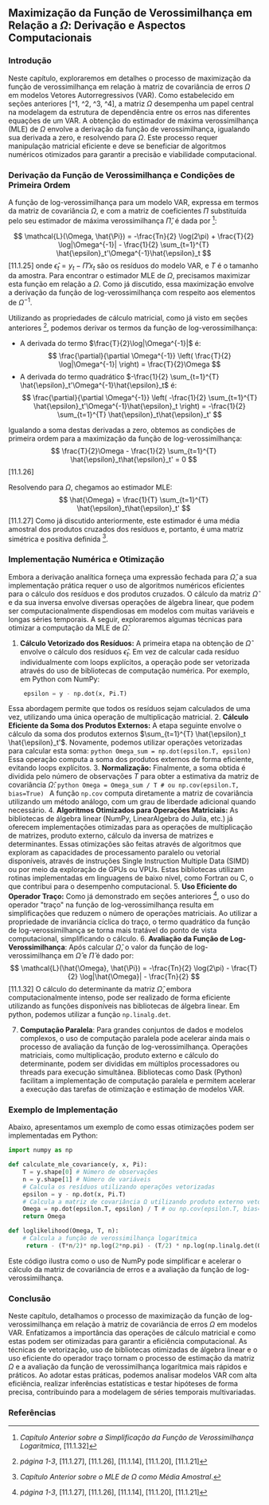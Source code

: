 ## Maximização da Função de Verossimilhança em Relação a $\Omega$: Derivação e Aspectos Computacionais

### Introdução

Neste capítulo, exploraremos em detalhes o processo de maximização da função de verossimilhança em relação à matriz de covariância de erros $\Omega$ em modelos Vetores Autorregressivos (VAR). Como estabelecido em seções anteriores [^1, ^2, ^3, ^4], a matriz $\Omega$ desempenha um papel central na modelagem da estrutura de dependência entre os erros nas diferentes equações de um VAR. A obtenção do estimador de máxima verossimilhança (MLE) de $\Omega$ envolve a derivação da função de verossimilhança, igualando sua derivada a zero, e resolvendo para $\Omega$. Este processo requer manipulação matricial eficiente e deve se beneficiar de algoritmos numéricos otimizados para garantir a precisão e viabilidade computacional.

### Derivação da Função de Verossimilhança e Condições de Primeira Ordem

A função de log-verossimilhança para um modelo VAR, expressa em termos da matriz de covariância $\Omega$, e com a matriz de coeficientes $\Pi$ substituída pelo seu estimador de máxima verossimilhança $\hat{\Pi}$, é dada por [^4]:

$$ \mathcal{L}(\Omega, \hat{\Pi}) = -\frac{Tn}{2} \log(2\pi) + \frac{T}{2} \log|\Omega^{-1}| - \frac{1}{2} \sum_{t=1}^{T} \hat{\epsilon}_t'\Omega^{-1}\hat{\epsilon}_t $$ [11.1.25]
onde $\hat{\epsilon}_t = y_t - \hat{\Pi}'x_t$ são os resíduos do modelo VAR, e $T$ é o tamanho da amostra. Para encontrar o estimador MLE de $\Omega$, precisamos maximizar esta função em relação a $\Omega$. Como já discutido, essa maximização envolve a derivação da função de log-verossimilhança com respeito aos elementos de $\Omega^{-1}$.

Utilizando as propriedades de cálculo matricial, como já visto em seções anteriores [^2], podemos derivar os termos da função de log-verossimilhança:
*   A derivada do termo $\frac{T}{2}\log|\Omega^{-1}|$ é:
    $$ \frac{\partial}{\partial \Omega^{-1}} \left( \frac{T}{2} \log|\Omega^{-1}| \right) = \frac{T}{2}\Omega $$
*   A derivada do termo quadrático $-\frac{1}{2} \sum_{t=1}^{T} \hat{\epsilon}_t'\Omega^{-1}\hat{\epsilon}_t$ é:
   $$ \frac{\partial}{\partial \Omega^{-1}} \left( -\frac{1}{2} \sum_{t=1}^{T} \hat{\epsilon}_t'\Omega^{-1}\hat{\epsilon}_t \right) = -\frac{1}{2} \sum_{t=1}^{T} \hat{\epsilon}_t\hat{\epsilon}_t' $$

Igualando a soma destas derivadas a zero, obtemos as condições de primeira ordem para a maximização da função de log-verossimilhança:
$$ \frac{T}{2}\Omega - \frac{1}{2} \sum_{t=1}^{T} \hat{\epsilon}_t\hat{\epsilon}_t' = 0 $$ [11.1.26]

Resolvendo para $\Omega$, chegamos ao estimador MLE:
$$ \hat{\Omega} = \frac{1}{T} \sum_{t=1}^{T} \hat{\epsilon}_t\hat{\epsilon}_t' $$ [11.1.27]
Como já discutido anteriormente, este estimador é uma média amostral dos produtos cruzados dos resíduos e, portanto, é uma matriz simétrica e positiva definida [^3].

### Implementação Numérica e Otimização
Embora a derivação analítica forneça uma expressão fechada para $\hat{\Omega}$, a sua implementação prática requer o uso de algoritmos numéricos eficientes para o cálculo dos resíduos e dos produtos cruzados. O cálculo da matriz $\hat{\Omega}$ e da sua inversa envolve diversas operações de álgebra linear, que podem ser computacionalmente dispendiosas em modelos com muitas variáveis e longas séries temporais. A seguir, exploraremos algumas técnicas para otimizar a computação da MLE de $\hat{\Omega}$.

1.  **Cálculo Vetorizado dos Resíduos:** A primeira etapa na obtenção de $\hat{\Omega}$ envolve o cálculo dos resíduos $\hat{\epsilon}_t$. Em vez de calcular cada resíduo individualmente com loops explícitos, a operação pode ser vetorizada através do uso de bibliotecas de computação numérica. Por exemplo, em Python com NumPy:
    ```python
     epsilon = y - np.dot(x, Pi.T)
    ```
   Essa abordagem permite que todos os resíduos sejam calculados de uma vez, utilizando uma única operação de multiplicação matricial.
2.  **Cálculo Eficiente da Soma dos Produtos Externos:** A etapa seguinte envolve o cálculo da soma dos produtos externos $\sum_{t=1}^{T} \hat{\epsilon}_t \hat{\epsilon}_t'$. Novamente, podemos utilizar operações vetorizadas para calcular esta soma:
     ```python
     Omega_sum = np.dot(epsilon.T, epsilon)
     ```
    Essa operação computa a soma dos produtos externos de forma eficiente, evitando loops explícitos.
3.  **Normalização:** Finalmente, a soma obtida é dividida pelo número de observações $T$ para obter a estimativa da matriz de covariância $\hat{\Omega}$:
     ```python
     Omega = Omega_sum / T # ou np.cov(epsilon.T, bias=True)
    ```
     A função `np.cov` computa diretamente a matriz de covariância utilizando um método análogo, com um grau de liberdade adicional quando necessário.
4. **Algoritmos Otimizados para Operações Matriciais:** As bibliotecas de álgebra linear (NumPy, LinearAlgebra do Julia, etc.) já oferecem implementações otimizadas para as operações de multiplicação de matrizes, produto externo, cálculo da inversa de matrizes e determinantes. Essas otimizações são feitas através de algoritmos que exploram as capacidades de processamento paralelo ou vetorial disponíveis, através de instruções Single Instruction Multiple Data (SIMD) ou por meio da exploração de GPUs ou VPUs. Estas bibliotecas utilizam rotinas implementadas em linguagens de baixo nível, como Fortran ou C, o que contribui para o desempenho computacional.
5.  **Uso Eficiente do Operador Traço:** Como já demonstrado em seções anteriores [^2], o uso do operador "traço" na função de log-verossimilhança resulta em simplificações que reduzem o número de operações matriciais. Ao utilizar a propriedade de invariância cíclica do traço, o termo quadrático da função de log-verossimilhança se torna mais tratável do ponto de vista computacional, simplificando o cálculo.
6.  **Avaliação da Função de Log-Verossimilhança**: Após calcular $\hat{\Omega}$, o valor da função de log-verossimilhança em $\hat{\Omega}$ e $\hat{\Pi}$ é dado por:
$$ \mathcal{L}(\hat{\Omega}, \hat{\Pi}) = -\frac{Tn}{2} \log(2\pi) - \frac{T}{2} \log|\hat{\Omega}| - \frac{Tn}{2} $$ [11.1.32]
 O cálculo do determinante da matriz $\hat{\Omega}$, embora computacionalmente intenso, pode ser realizado de forma eficiente utilizando as funções disponíveis nas bibliotecas de álgebra linear. Em python, podemos utilizar a função `np.linalg.det`.

7.  **Computação Paralela**: Para grandes conjuntos de dados e modelos complexos, o uso de computação paralela pode acelerar ainda mais o processo de avaliação da função de log-verossimilhança. Operações matriciais, como multiplicação, produto externo e cálculo do determinante, podem ser divididas em múltiplos processadores ou threads para execução simultânea. Bibliotecas como Dask (Python) facilitam a implementação de computação paralela e permitem acelerar a execução das tarefas de otimização e estimação de modelos VAR.

### Exemplo de Implementação
Abaixo, apresentamos um exemplo de como essas otimizações podem ser implementadas em Python:
```python
import numpy as np

def calculate_mle_covariance(y, x, Pi):
    T = y.shape[0] # Número de observações
    n = y.shape[1] # Número de variáveis
    # Calcula os resíduos utilizando operações vetorizadas
    epsilon = y - np.dot(x, Pi.T)
    # Calcula a matriz de covariância Ω utilizando produto externo vetorizado
    Omega = np.dot(epsilon.T, epsilon) / T # ou np.cov(epsilon.T, bias=True)
    return Omega

def loglikelihood(Omega, T, n):
    # Calcula a função de verossimilhança logarítmica
     return - (T*n/2)* np.log(2*np.pi) - (T/2) * np.log(np.linalg.det(Omega)) - T*n/2
```
Este código ilustra como o uso de NumPy pode simplificar e acelerar o cálculo da matriz de covariância de erros e a avaliação da função de log-verossimilhança.

### Conclusão

Neste capítulo, detalhamos o processo de maximização da função de log-verossimilhança em relação à matriz de covariância de erros $\Omega$ em modelos VAR. Enfatizamos a importância das operações de cálculo matricial e como estas podem ser otimizadas para garantir a eficiência computacional. As técnicas de vetorização, uso de bibliotecas otimizadas de álgebra linear e o uso eficiente do operador traço tornam o processo de estimação da matriz $\Omega$  e a avaliação da função de verossimilhança logarítmica mais rápidos e práticos. Ao adotar estas práticas, podemos analisar modelos VAR com alta eficiência, realizar inferências estatísticas e testar hipóteses de forma precisa, contribuindo para a modelagem de séries temporais multivariadas.

### Referências

[^1]: *página 1*, [11.1.3]
[^2]: *página 1-3*, [11.1.27], [11.1.26], [11.1.14], [11.1.20], [11.1.21]
[^3]: *Capítulo Anterior sobre o MLE de $\Omega$ como Média Amostral*.
[^4]: *Capítulo Anterior sobre a Simplificação da Função de Verossimilhança Logarítmica*, [11.1.32]
<!-- END -->
